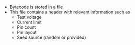 
- Bytecode is stored in a file
- This file contains a header with relevant information such as
	- Test voltage
	- Current limit
	- Pin count
	- Pin layout
	- Seed source (random or provided)